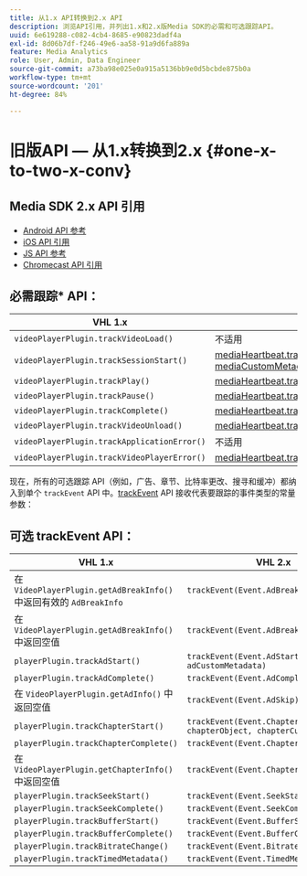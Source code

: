 ```yaml
---
title: 从1.x API转换到2.x API
description: 浏览API引用，并列出1.x和2.x版Media SDK的必需和可选跟踪API。
uuid: 6e619288-c082-4cb4-8685-e90823dadf4a
exl-id: 8d06b7df-f246-49e6-aa58-91a9d6fa889a
feature: Media Analytics
role: User, Admin, Data Engineer
source-git-commit: a73ba98e025e0a915a5136bb9e0d5bcbde875b0a
workflow-type: tm+mt
source-wordcount: '201'
ht-degree: 84%

---
```


# 旧版API — 从1.x转换到2.x {#one-x-to-two-x-conv}

## Media SDK 2.x API 引用

* [Android API 参考](https://adobe-marketing-cloud.github.io/media-sdks/reference/android/index.html)
* [iOS API 引用](https://adobe-marketing-cloud.github.io/media-sdks/reference/ios/index.html)
* [JS API 参考](https://adobe-marketing-cloud.github.io/media-sdks/reference/javascript/index.html)
* [Chromecast API 引用](https://adobe-marketing-cloud.github.io/media-sdks/reference/chromecast/index.html)

## 必需跟踪* API：

|  VHL 1.x  | VHL 2.x |
|---|---|
| `videoPlayerPlugin.trackVideoLoad()` | 不适用 |
| `videoPlayerPlugin.trackSessionStart()` | [mediaHeartbeat.trackSessionStart(mediaObject, mediaCustomMetadata)](https://adobe-marketing-cloud.github.io/media-sdks/reference/javascript/MediaHeartbeat.html#trackSessionStart) |
| `videoPlayerPlugin.trackPlay()` | [mediaHeartbeat.trackPlay()](https://adobe-marketing-cloud.github.io/media-sdks/reference/javascript/MediaHeartbeat.html#trackPlay) |
| `videoPlayerPlugin.trackPause()` | [mediaHeartbeat.trackPause()](https://adobe-marketing-cloud.github.io/media-sdks/reference/javascript/MediaHeartbeat.html#trackPause) |
| `videoPlayerPlugin.trackComplete()` | [mediaHeartbeat.trackComplete()](https://adobe-marketing-cloud.github.io/media-sdks/reference/javascript/MediaHeartbeat.html#trackComplete) |
| `videoPlayerPlugin.trackVideoUnload()` | [mediaHeartbeat.trackSessionEnd()](https://adobe-marketing-cloud.github.io/media-sdks/reference/javascript/MediaHeartbeat.html#trackSessionEnd) |
| `videoPlayerPlugin.trackApplicationError()` | 不适用 |
| `videoPlayerPlugin.trackVideoPlayerError()` | [mediaHeartbeat.trackError()](https://adobe-marketing-cloud.github.io/media-sdks/reference/javascript/MediaHeartbeat.html#trackError) |

现在，所有的可选跟踪 API（例如，广告、章节、比特率更改、搜寻和缓冲）都纳入到单个 `trackEvent` API 中。[trackEvent](https://adobe-marketing-cloud.github.io/media-sdks/reference/javascript/MediaHeartbeat.html#trackEvent) API 接收代表要跟踪的事件类型的常量参数：

## 可选 trackEvent API：

| VHL 1.x | VHL 2.x |
|---|---|
| 在 `VideoPlayerPlugin.getAdBreakInfo()` 中返回有效的 `AdBreakInfo` | `trackEvent(Event.AdBreakStart)` |
| 在 `VideoPlayerPlugin.getAdBreakInfo()` 中返回空值 | `trackEvent(Event.AdBreakComplete)` |
| `playerPlugin.trackAdStart()` | `trackEvent(Event.AdStart, adObject, adCustomMetadata)` |
| `playerPlugin.trackAdComplete()` | `trackEvent(Event.AdComplete)` |
| 在 `VideoPlayerPlugin.getAdInfo()` 中返回空值 | `trackEvent(Event.AdSkip)` |
| `playerPlugin.trackChapterStart()` | `trackEvent(Event.ChapterStart, chapterObject, chapterCustomMetadata)` |
| `playerPlugin.trackChapterComplete()` | `trackEvent(Event.ChapterComplete)` |
| 在 `VideoPlayerPlugin.getChapterInfo()` 中返回空值 | `trackEvent(Event.ChapterSkip)` |
| `playerPlugin.trackSeekStart()` | `trackEvent(Event.SeekStart)` |
| `playerPlugin.trackSeekComplete()` | `trackEvent(Event.SeekComplete)` |
| `playerPlugin.trackBufferStart()` | `trackEvent(Event.BufferStart)` |
| `playerPlugin.trackBufferComplete()` | `trackEvent(Event.BufferComplete)` |
| `playerPlugin.trackBitrateChange()` | `trackEvent(Event.BitrateChange)` |
| `playerPlugin.trackTimedMetadata()` | `trackEvent(Event.TimedMetadataUpdate)` |
